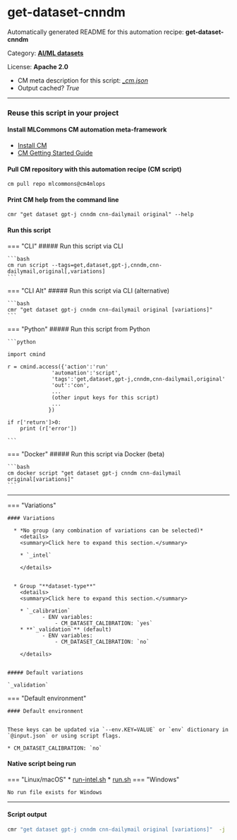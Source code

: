 # get-dataset-cnndm
Automatically generated README for this automation recipe: **get-dataset-cnndm**

Category: **[AI/ML datasets](..)**

License: **Apache 2.0**


* CM meta description for this script: *[_cm.json](https://github.com/mlcommons/cm4mlops/tree/main/script/get-dataset-cnndm/_cm.json)*
* Output cached? *True*

---
### Reuse this script in your project

#### Install MLCommons CM automation meta-framework

* [Install CM](https://docs.mlcommons.org/ck/install)
* [CM Getting Started Guide](https://docs.mlcommons.org/ck/getting-started/)

#### Pull CM repository with this automation recipe (CM script)

```cm pull repo mlcommons@cm4mlops```

#### Print CM help from the command line

````cmr "get dataset gpt-j cnndm cnn-dailymail original" --help````

#### Run this script

=== "CLI"
    ##### Run this script via CLI

    ```bash
    cm run script --tags=get,dataset,gpt-j,cnndm,cnn-dailymail,original[,variations] 
    ```
=== "CLI Alt"
    ##### Run this script via CLI (alternative)


    ```bash
    cmr "get dataset gpt-j cnndm cnn-dailymail original [variations]" 
    ```

=== "Python"
    ##### Run this script from Python


    ```python

    import cmind

    r = cmind.access({'action':'run'
                  'automation':'script',
                  'tags':'get,dataset,gpt-j,cnndm,cnn-dailymail,original'
                  'out':'con',
                  ...
                  (other input keys for this script)
                  ...
                 })

    if r['return']>0:
        print (r['error'])

    ```


=== "Docker"
    ##### Run this script via Docker (beta)

    ```bash
    cm docker script "get dataset gpt-j cnndm cnn-dailymail original[variations]" 
    ```
___

=== "Variations"


    #### Variations

      * *No group (any combination of variations can be selected)*
        <details>
        <summary>Click here to expand this section.</summary>

        * `_intel`

        </details>


      * Group "**dataset-type**"
        <details>
        <summary>Click here to expand this section.</summary>

        * `_calibration`
               - ENV variables:
                   - CM_DATASET_CALIBRATION: `yes`
        * **`_validation`** (default)
               - ENV variables:
                   - CM_DATASET_CALIBRATION: `no`

        </details>


    ##### Default variations

    `_validation`
=== "Default environment"

    #### Default environment


    These keys can be updated via `--env.KEY=VALUE` or `env` dictionary in `@input.json` or using script flags.

    * CM_DATASET_CALIBRATION: `no`



#### Native script being run
=== "Linux/macOS"
     * [run-intel.sh](https://github.com/mlcommons/cm4mlops/tree/main/script/get-dataset-cnndm/run-intel.sh)
     * [run.sh](https://github.com/mlcommons/cm4mlops/tree/main/script/get-dataset-cnndm/run.sh)
=== "Windows"

    No run file exists for Windows
___
#### Script output
```bash
cmr "get dataset gpt-j cnndm cnn-dailymail original [variations]"  -j
```